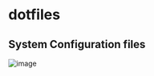 # dotfiles

## System Configuration files

![image](https://user-images.githubusercontent.com/50134239/160272943-802d91de-2cbf-4539-919f-4b52e2a36f65.png)
